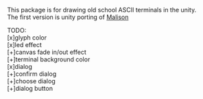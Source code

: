 This package is for drawing old school ASCII terminals in the unity.  
The first version is unity porting of [Malison](https://github.com/munificent/malison)  

TODO:  
[x]glyph color  
[x]led effect  
[+]canvas fade in/out effect  
[+]terminal background color  
[x]dialog  
[+]confirm dialog  
[+]choose dialog  
[+]dialog button  


